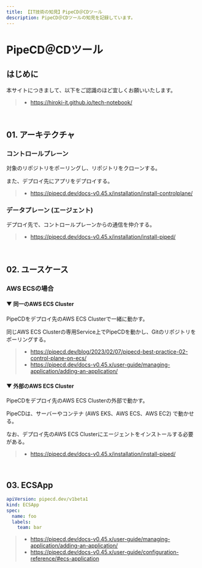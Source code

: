 ```yaml
---
title: 【IT技術の知見】PipeCD＠CDツール
description: PipeCD＠CDツールの知見を記録しています。
---
```


# PipeCD＠CDツール

## はじめに

本サイトにつきまして、以下をご認識のほど宜しくお願いいたします。

> - https://hiroki-it.github.io/tech-notebook/

<br>

## 01. アーキテクチャ

### コントロールプレーン

対象のリポジトリをポーリングし、リポジトリをクローンする。

また、デプロイ先にアプリをデプロイする。

> - https://pipecd.dev/docs-v0.45.x/installation/install-controlplane/

### データプレーン (エージェント)

デプロイ先で、コントロールプレーンからの通信を仲介する。

> - https://pipecd.dev/docs-v0.45.x/installation/install-piped/

<br>

## 02. ユースケース

### AWS ECSの場合

#### ▼ 同一のAWS ECS Cluster

PipeCDをデプロイ先のAWS ECS Clusterで一緒に動かす。

同じAWS ECS Clusterの専用Service上でPipeCDを動かし、Gitのリポジトリをポーリングする。

> - https://pipecd.dev/blog/2023/02/07/pipecd-best-practice-02-control-plane-on-ecs/
> - https://pipecd.dev/docs-v0.45.x/user-guide/managing-application/adding-an-application/

#### ▼ 外部のAWS ECS Cluster

PipeCDをデプロイ先のAWS ECS Clusterの外部で動かす。

PipeCDは、サーバーやコンテナ (AWS EKS、AWS ECS、AWS EC2) で動かせる。

なお、デプロイ先のAWS ECS Clusterにエージェントをインストールする必要がある。

> - https://pipecd.dev/docs-v0.45.x/installation/install-piped/

<br>

## 03. ECSApp

```yaml
apiVersion: pipecd.dev/v1beta1
kind: ECSApp
spec:
  name: foo
  labels:
    team: bar
```

> - https://pipecd.dev/docs-v0.45.x/user-guide/managing-application/adding-an-application/
> - https://pipecd.dev/docs-v0.45.x/user-guide/configuration-reference/#ecs-application

<br>
